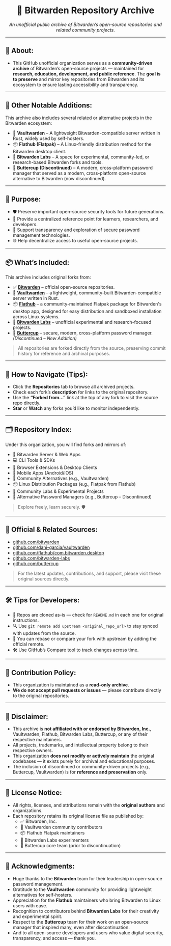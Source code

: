 <h1 align="center">🔐 Bitwarden Repository Archive</h1>

<p align="center"><em>An unofficial public archive of Bitwarden’s open-source repositories and related community projects.</em></p>

---
## 📘 About:
- This GitHub unofficial organization serves as a **community-driven archive** of Bitwarden’s open-source projects — maintained for **research, education, development, and public reference**. The **goal is to preserve** and mirror key repositories from Bitwarden and its ecosystem to ensure lasting accessibility and transparency.

---

## 🧩 Other Notable Additions:
This archive also includes several related or alternative projects in the Bitwarden ecosystem:

- 🌱 **Vaultwarden** – A lightweight Bitwarden-compatible server written in Rust, widely used by self-hosters.
- 📦 **Flathub (Flatpak)** – A Linux-friendly distribution method for the Bitwarden desktop client.
- 🧪 **Bitwarden Labs** – A space for experimental, community-led, or research-based Bitwarden forks and tools.
- 🧷 **Buttercup (Discontinued)** – A modern, cross-platform password manager that served as a modern, cross-platform open-source alternative to Bitwarden (now discontinued).

---


## 🎯 Purpose:
- 🛡️ Preserve important open-source security tools for future generations.
- 🧠 Provide a centralized reference point for learners, researchers, and developers.
- 🔎 Support transparency and exploration of secure password management technologies.
- 🌐 Help decentralize access to useful open-source projects.

---

## 📦 What’s Included:
This archive includes original forks from:

- ✅ **[Bitwarden](https://github.com/bitwarden)** – official open-source repositories.
- 🌱 **[Vaultwarden](https://github.com/dani-garcia/vaultwarden)** – a lightweight, community-built Bitwarden-compatible server written in Rust.
- 📦 **[Flathub](https://github.com/flathub/com.bitwarden.desktop)** – a community-maintained Flatpak package for Bitwarden's desktop app, designed for easy distribution and sandboxed installation across Linux systems.
- 🧪 **[Bitwarden Labs](https://github.com/bitwarden-labs)** – unofficial experimental and research-focused projects.
- 🧷 **[Buttercup](https://github.com/buttercup)** – secure, modern, cross-platform password manager. *(Discontinued – New Addition)*

> All repositories are forked directly from the source, preserving commit history for reference and archival purposes.

---

## 🧭 How to Navigate (Tips):
- Click the **Repositories** tab to browse all archived projects.
- Check each fork’s **description** for links to the original repository.
- Use the **“Forked from…”** link at the top of any fork to visit the source repo directly.
- **Star** or **Watch** any forks you’d like to monitor independently.

---

## 🗂 Repository Index:
Under this organization, you will find forks and mirrors of:

- 💾 Bitwarden Server & Web Apps
- 💻 CLI Tools & SDKs
- 🧩 Browser Extensions & Desktop Clients
- 📱 Mobile Apps (Android/iOS)
- 🌿 Community Alternatives (e.g., Vaultwarden)
- 📦 Linux Distribution Packages (e.g., Flatpak from Flathub)
- 🧪 Community Labs & Experimental Projects
- 🧷 Alternative Password Managers (e.g., Buttercup – Discontinued)

> Explore freely, learn securely. 🛡️

---

## 🔗 Official & Related Sources:
- [github.com/bitwarden](https://github.com/bitwarden)
- [github.com/dani-garcia/vaultwarden](https://github.com/dani-garcia/vaultwarden)
- [github.com/flathub/com.bitwarden.desktop](https://github.com/flathub/com.bitwarden.desktop)
- [github.com/bitwarden-labs](https://github.com/bitwarden-labs)
- [github.com/buttercup](https://github.com/buttercup)

> For the latest updates, contributions, and support, please visit these original sources directly.

---

## 🛠 Tips for Developers:
- 🧱 Repos are cloned as-is — check for `README.md` in each one for original instructions.
- 🔍 Use `git remote add upstream <original_repo_url>` to stay synced with updates from the source.
- 🔁 You can rebase or compare your fork with upstream by adding the official remote.
- 🛠 Use GitHub’s Compare tool to track changes across time.
---

## 🚧 Contribution Policy:
- This organization is maintained as a **read-only archive**.
- **We do not accept pull requests or issues** — please contribute directly to the original repositories.

---

## 🚫 Disclaimer:

- This archive is **not affiliated with or endorsed by Bitwarden, Inc.**, Vaultwarden, Flathub, Bitwarden Labs, Buttercup, or any of their respective maintainers.
- All projects, trademarks, and intellectual property belong to their respective owners.
- This organization **does not modify or actively maintain** the original codebases — it exists purely for archival and educational purposes.
- The inclusion of discontinued or community-driven projects (e.g., Buttercup, Vaultwarden) is for **reference and preservation** only.


---

## 📜 License Notice:

- All rights, licenses, and attributions remain with the **original authors** and organizations.
- Each repository retains its original license file as published by:
  - ✅ Bitwarden, Inc.
  - 🌱 Vaultwarden community contributors
  - 📦 Flathub Flatpak maintainers
  - 🧪 Bitwarden Labs experimenters
  - 🧷 Buttercup core team (prior to discontinuation)

---

## 🙌 Acknowledgments:

- Huge thanks to the **Bitwarden** team for their leadership in open-source password management.
- Gratitude to the **Vaultwarden** community for providing lightweight alternatives for self-hosters.
- Appreciation for the **Flathub** maintainers who bring Bitwarden to Linux users with ease.
- Recognition to contributors behind **Bitwarden Labs** for their creativity and experimental spirit.
- Respect to the **Buttercup** team for their work on an open-source manager that inspired many, even after discontinuation.
- And to all open-source developers and users who value digital security, transparency, and access — thank you.
